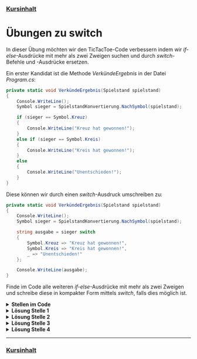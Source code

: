 ### [Kursinhalt](../README.md)

Übungen zu switch
==================

In dieser Übung möchten wir den TicTacToe-Code verbessern indem wir *if-else*-Ausdrücke mit mehr als zwei Zweigen suchen und durch *switch*-Befehle und -Ausdrücke ersetzen.

Ein erster Kandidat ist die Methode *VerkündeErgebnis* in der Datei *Program.cs*:

```cs
private static void VerkündeErgebnis(Spielstand spielstand)
{
    Console.WriteLine();
    Symbol sieger = SpielstandKonvertierung.NachSymbol(spielstand);

    if (sieger == Symbol.Kreuz)
    {
        Console.WriteLine("Kreuz hat gewonnen!");
    }
    else if (sieger == Symbol.Kreis)
    {
        Console.WriteLine("Kreis hat gewonnen!");
    }
    else
    {
        Console.WriteLine("Unentschieden!");
    }
}
```

Diese können wir durch einen *switch*-Ausdruck umschreiben zu: 

```cs
private static void VerkündeErgebnis(Spielstand spielstand)
{
    Console.WriteLine();
    Symbol sieger = SpielstandKonvertierung.NachSymbol(spielstand);

    string ausgabe = sieger switch
    {
        Symbol.Kreuz => "Kreuz hat gewonnen!",
        Symbol.Kreis => "Kreis hat gewonnen!",
        _ => "Unentschieden!"
    };

    Console.WriteLine(ausgabe);
}
```

Finde im Code alle weiteren *if-else*-Ausdrücke mit mehr als zwei Zweigen und schreibe diese in kompakter Form mittels *switch*, falls dies möglich ist.

<details>
<summary><b>Stellen im Code</b></summary>
<br>

1.: *SpielstandKonvertierung.cs*, Methode *NachSymbol*.

2.: *Spielstellung.cs*, Methode *AlsZeichen*.

3.: *MinMaxSpieler.cs*, Methode *BewerteSpielzug*.

4.: *Partie.cs*, Methode *ErhalteNächstenSpielzug*.

Bemerkung: Die Methode *ErhalteSpielstand* in *Stellungsanalyse.cs* kann nicht umgeschrieben werden, da die Bedingungen aus Ergebnissen von unterschiedlichen Methodenaufrufen bestehen.

</details>

<details>
<summary><b>Lösung Stelle 1</b></summary>
<br>

```cs
public static Symbol NachSymbol(Spielstand spielstand)
{
    return spielstand switch
    {
        Spielstand.KreuzIstSieger => Symbol.Kreuz,
        Spielstand.KreisIstSieger => Symbol.Kreis,
        _ => Symbol.Keins
    };
}
```
</details>

<details>
<summary><b>Lösung Stelle 2</b></summary>
<br>

```cs
private char AlsZeichen(Symbol symbol)
{
    return symbol switch
    {
        Symbol.Kreuz => 'X',
        Symbol.Kreis => 'O',
        _ => ' '
    };
}
```
</details>

<details>
<summary><b>Lösung Stelle 3</b></summary>
<br>

```cs
private double BewerteSpielzug(Spielzug spielzug, Spielstellung stellung)
{
    stellung.FühreSpielzugAus(spielzug);
    Spielstand spielstand = new Stellungsanalyse(stellung).ErhalteSpielstand();

    return spielstand switch
    {
        Spielstand.KreuzIstSieger => 1,
        Spielstand.KreisIstSieger => -1,
        Spielstand.Unentschieden => 0,
        _ => ErhalteDenBestenZug(stellung).Wertung
    };
}
```
</details>

<details>
<summary><b>Lösung Stelle 4</b></summary>
<br>

```cs
private Spielzug ErhalteNächstenSpielzug(Spielstellung stellung)
{
    return stellung.SpielerAmZug switch
    {
        Symbol.Kreuz => spieler1.BerechneNächstenSpielzug(stellung),
        Symbol.Kreis => spieler2.BerechneNächstenSpielzug(stellung),
        _ => throw new ArgumentException("Kein Spieler ist am Zug")
    };
}
```
</details>


---

### [Kursinhalt](../README.md)